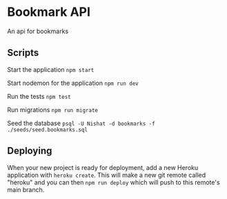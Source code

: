 # Bookmark API

An api for bookmarks

## Scripts

Start the application `npm start`

Start nodemon for the application `npm run dev`

Run the tests `npm test`

Run migrations `npm run migrate`

Seed the database `psql -U Nishat -d bookmarks -f ./seeds/seed.bookmarks.sql`

## Deploying

When your new project is ready for deployment, add a new Heroku application with `heroku create`. This will make a new git remote called "heroku" and you can then `npm run deploy` which will push to this remote's main branch.